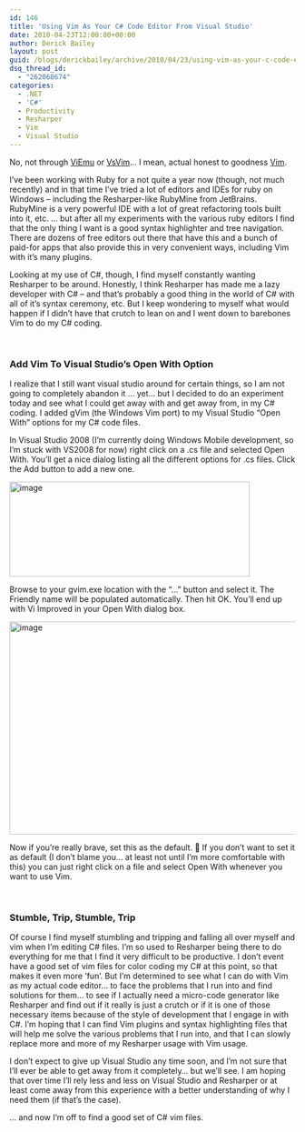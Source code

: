 ```yaml
---
id: 146
title: 'Using Vim As Your C# Code Editor From Visual Studio'
date: 2010-04-23T12:00:00+00:00
author: Derick Bailey
layout: post
guid: /blogs/derickbailey/archive/2010/04/23/using-vim-as-your-c-code-editor-from-visual-studio.aspx
dsq_thread_id:
  - "262068674"
categories:
  - .NET
  - 'C#'
  - Productivity
  - Resharper
  - Vim
  - Visual Studio
---
```

No, not through [ViEmu](http://www.viemu.com/) or [VsVim](http://github.com/jaredpar/VsVim)… I mean, actual honest to goodness [Vim](http://vim.org). 

I’ve been working with Ruby for a not quite a year now (though, not much recently) and in that time I’ve tried a lot of editors and IDEs for ruby on Windows – including the Resharper-like RubyMine from JetBrains. RubyMine is a very powerful IDE with a lot of great refactoring tools built into it, etc. … but after all my experiments with the various ruby editors I find that the only thing I want is a good syntax highlighter and tree navigation. There are dozens of free editors out there that have this and a bunch of paid-for apps that also provide this in very convenient ways, including Vim with it’s many plugins.

Looking at my use of C#, though, I find myself constantly wanting Resharper to be around. Honestly, I think Resharper has made me a lazy developer with C# – and that’s probably a good thing in the world of C# with all of it’s syntax ceremony, etc. But I keep wondering to myself what would happen if I didn’t have that crutch to lean on and I went down to barebones Vim to do my C# coding. 

&#160;

### Add Vim To Visual Studio’s Open With Option

I realize that I still want visual studio around for certain things, so I am not going to completely abandon it … yet… but I decided to do an experiment today and see what I could get away with and get away from, in my C# coding. I added gVim (the Windows Vim port) to my Visual Studio “Open With” options for my C# code files. 

In Visual Studio 2008 (I’m currently doing Windows Mobile development, so I’m stuck with VS2008 for now) right click on a .cs file and selected Open With. You’ll get a nice dialog listing all the different options for .cs files. Click the Add button to add a new one.

 <img style="border-right-width: 0px;border-top-width: 0px;border-bottom-width: 0px;border-left-width: 0px" border="0" alt="image" src="http://lostechies.com/derickbailey/files/2011/03/image_5096F009.png" width="423" height="167" />

Browse to your gvim.exe location with the “…” button and select it. The Friendly name will be populated automatically. Then hit OK. You’ll end up with Vi Improved in your Open With dialog box. 

 <img style="border-right-width: 0px;border-top-width: 0px;border-bottom-width: 0px;border-left-width: 0px" border="0" alt="image" src="http://lostechies.com/derickbailey/files/2011/03/image_76F8D354.png" width="575" height="375" /></p> 

Now if you’re really brave, set this as the default. 🙂 If you don’t want to set it as default (I don’t blame you… at least not until I’m more comfortable with this) you can just right click on a file and select Open With whenever you want to use Vim.

&#160;

### Stumble, Trip, Stumble, Trip

Of course I find myself stumbling and tripping and falling all over myself and vim when I’m editing C# files. I’m so used to Resharper being there to do everything for me that I find it very difficult to be productive. I don’t event have a good set of vim files for color coding my C# at this point, so that makes it even more ‘fun’. But I’m determined to see what I can do with Vim as my actual code editor… to face the problems that I run into and find solutions for them… to see if I actually need a micro-code generator like Resharper and find out if it really is just a crutch or if it is one of those necessary items because of the style of development that I engage in with C#. I’m hoping that I can find Vim plugins and syntax highlighting files that will help me solve the various problems that I run into, and that I can slowly replace more and more of my Resharper usage with Vim usage.

I don’t expect to give up Visual Studio any time soon, and I’m not sure that I’ll ever be able to get away from it completely… but we’ll see. I am hoping that over time I’ll rely less and less on Visual Studio and Resharper or at least come away from this experience with a better understanding of why I need them (if that’s the case). 

… and now I’m off to find a good set of C# vim files.